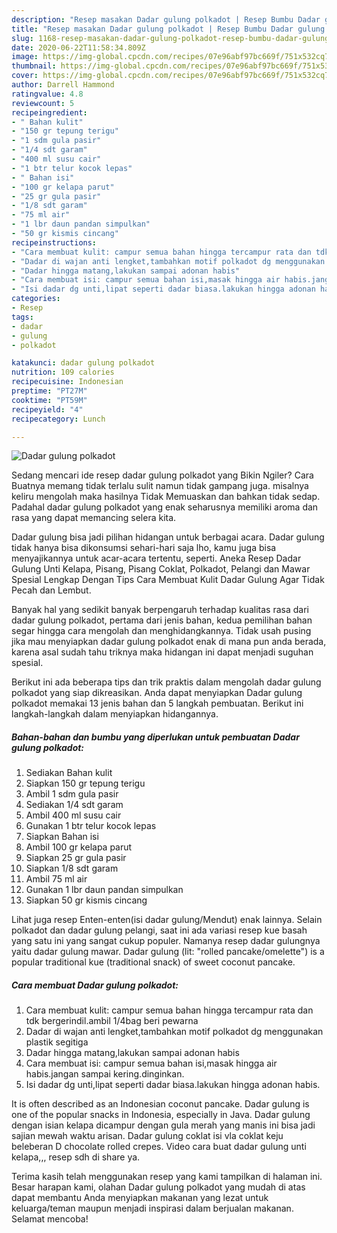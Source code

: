 ```yaml
---
description: "Resep masakan Dadar gulung polkadot | Resep Bumbu Dadar gulung polkadot Yang Lezat"
title: "Resep masakan Dadar gulung polkadot | Resep Bumbu Dadar gulung polkadot Yang Lezat"
slug: 1168-resep-masakan-dadar-gulung-polkadot-resep-bumbu-dadar-gulung-polkadot-yang-lezat
date: 2020-06-22T11:58:34.809Z
image: https://img-global.cpcdn.com/recipes/07e96abf97bc669f/751x532cq70/dadar-gulung-polkadot-foto-resep-utama.jpg
thumbnail: https://img-global.cpcdn.com/recipes/07e96abf97bc669f/751x532cq70/dadar-gulung-polkadot-foto-resep-utama.jpg
cover: https://img-global.cpcdn.com/recipes/07e96abf97bc669f/751x532cq70/dadar-gulung-polkadot-foto-resep-utama.jpg
author: Darrell Hammond
ratingvalue: 4.8
reviewcount: 5
recipeingredient:
- " Bahan kulit"
- "150 gr tepung terigu"
- "1 sdm gula pasir"
- "1/4 sdt garam"
- "400 ml susu cair"
- "1 btr telur kocok lepas"
- " Bahan isi"
- "100 gr kelapa parut"
- "25 gr gula pasir"
- "1/8 sdt garam"
- "75 ml air"
- "1 lbr daun pandan simpulkan"
- "50 gr kismis cincang"
recipeinstructions:
- "Cara membuat kulit: campur semua bahan hingga tercampur rata dan tdk bergerindil.ambil 1/4bag beri pewarna"
- "Dadar di wajan anti lengket,tambahkan motif polkadot dg menggunakan plastik segitiga"
- "Dadar hingga matang,lakukan sampai adonan habis"
- "Cara membuat isi: campur semua bahan isi,masak hingga air habis.jangan sampai kering.dinginkan."
- "Isi dadar dg unti,lipat seperti dadar biasa.lakukan hingga adonan habis."
categories:
- Resep
tags:
- dadar
- gulung
- polkadot

katakunci: dadar gulung polkadot 
nutrition: 109 calories
recipecuisine: Indonesian
preptime: "PT27M"
cooktime: "PT59M"
recipeyield: "4"
recipecategory: Lunch

---
```



![Dadar gulung polkadot](https://img-global.cpcdn.com/recipes/07e96abf97bc669f/751x532cq70/dadar-gulung-polkadot-foto-resep-utama.jpg)

Sedang mencari ide resep dadar gulung polkadot yang Bikin Ngiler? Cara Buatnya memang tidak terlalu sulit namun tidak gampang juga. misalnya keliru mengolah maka hasilnya Tidak Memuaskan dan bahkan tidak sedap. Padahal dadar gulung polkadot yang enak seharusnya memiliki aroma dan rasa yang dapat memancing selera kita.

Dadar gulung bisa jadi pilihan hidangan untuk berbagai acara. Dadar gulung tidak hanya bisa dikonsumsi sehari-hari saja lho, kamu juga bisa menyajikannya untuk acar-acara tertentu, seperti. Aneka Resep Dadar Gulung Unti Kelapa, Pisang, Pisang Coklat, Polkadot, Pelangi dan Mawar Spesial Lengkap Dengan Tips Cara Membuat Kulit Dadar Gulung Agar Tidak Pecah dan Lembut.

Banyak hal yang sedikit banyak berpengaruh terhadap kualitas rasa dari dadar gulung polkadot, pertama dari jenis bahan, kedua pemilihan bahan segar hingga cara mengolah dan menghidangkannya. Tidak usah pusing jika mau menyiapkan dadar gulung polkadot enak di mana pun anda berada, karena asal sudah tahu triknya maka hidangan ini dapat menjadi suguhan spesial.


Berikut ini ada beberapa tips dan trik praktis dalam mengolah dadar gulung polkadot yang siap dikreasikan. Anda dapat menyiapkan Dadar gulung polkadot memakai 13 jenis bahan dan 5 langkah pembuatan. Berikut ini langkah-langkah dalam menyiapkan hidangannya.

<!--inarticleads1-->

##### Bahan-bahan dan bumbu yang diperlukan untuk pembuatan Dadar gulung polkadot:

1. Sediakan  Bahan kulit
1. Siapkan 150 gr tepung terigu
1. Ambil 1 sdm gula pasir
1. Sediakan 1/4 sdt garam
1. Ambil 400 ml susu cair
1. Gunakan 1 btr telur kocok lepas
1. Siapkan  Bahan isi
1. Ambil 100 gr kelapa parut
1. Siapkan 25 gr gula pasir
1. Siapkan 1/8 sdt garam
1. Ambil 75 ml air
1. Gunakan 1 lbr daun pandan simpulkan
1. Siapkan 50 gr kismis cincang


Lihat juga resep Enten-enten(isi dadar gulung/Mendut) enak lainnya. Selain polkadot dan dadar gulung pelangi, saat ini ada variasi resep kue basah yang satu ini yang sangat cukup populer. Namanya resep dadar gulungnya yaitu dadar gulung mawar. Dadar gulung (lit: &#34;rolled pancake/omelette&#34;) is a popular traditional kue (traditional snack) of sweet coconut pancake. 

<!--inarticleads2-->

##### Cara membuat Dadar gulung polkadot:

1. Cara membuat kulit: campur semua bahan hingga tercampur rata dan tdk bergerindil.ambil 1/4bag beri pewarna
1. Dadar di wajan anti lengket,tambahkan motif polkadot dg menggunakan plastik segitiga
1. Dadar hingga matang,lakukan sampai adonan habis
1. Cara membuat isi: campur semua bahan isi,masak hingga air habis.jangan sampai kering.dinginkan.
1. Isi dadar dg unti,lipat seperti dadar biasa.lakukan hingga adonan habis.


It is often described as an Indonesian coconut pancake. Dadar gulung is one of the popular snacks in Indonesia, especially in Java. Dadar gulung dengan isian kelapa dicampur dengan gula merah yang manis ini bisa jadi sajian mewah waktu arisan. Dadar gulung coklat isi vla coklat keju beleberan D chocolate rolled crepes. Video cara buat dadar gulung unti kelapa,,, resep sdh di share ya. 

Terima kasih telah menggunakan resep yang kami tampilkan di halaman ini. Besar harapan kami, olahan Dadar gulung polkadot yang mudah di atas dapat membantu Anda menyiapkan makanan yang lezat untuk keluarga/teman maupun menjadi inspirasi dalam berjualan makanan. Selamat mencoba!
